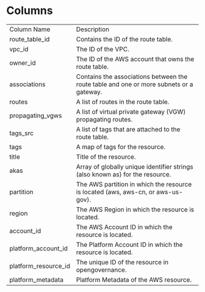 # Columns  

<table>
	<tr><td>Column Name</td><td>Description</td></tr>
	<tr><td>route_table_id</td><td>Contains the ID of the route table.</td></tr>
	<tr><td>vpc_id</td><td>The ID of the VPC.</td></tr>
	<tr><td>owner_id</td><td>The ID of the AWS account that owns the route table.</td></tr>
	<tr><td>associations</td><td>Contains the associations between the route table and one or more subnets or a gateway.</td></tr>
	<tr><td>routes</td><td>A list of routes in the route table.</td></tr>
	<tr><td>propagating_vgws</td><td>A list of virtual private gateway (VGW) propagating routes.</td></tr>
	<tr><td>tags_src</td><td>A list of tags that are attached to the route table.</td></tr>
	<tr><td>tags</td><td>A map of tags for the resource.</td></tr>
	<tr><td>title</td><td>Title of the resource.</td></tr>
	<tr><td>akas</td><td>Array of globally unique identifier strings (also known as) for the resource.</td></tr>
	<tr><td>partition</td><td>The AWS partition in which the resource is located (aws, aws-cn, or aws-us-gov).</td></tr>
	<tr><td>region</td><td>The AWS Region in which the resource is located.</td></tr>
	<tr><td>account_id</td><td>The AWS Account ID in which the resource is located.</td></tr>
	<tr><td>platform_account_id</td><td>The Platform Account ID in which the resource is located.</td></tr>
	<tr><td>platform_resource_id</td><td>The unique ID of the resource in opengovernance.</td></tr>
	<tr><td>platform_metadata</td><td>Platform Metadata of the AWS resource.</td></tr>
</table>